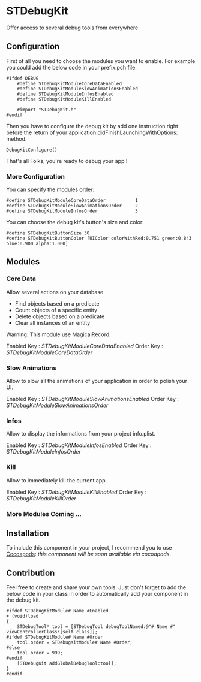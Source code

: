 STDebugKit
==========

Offer access to several debug tools from everywhere

## Configuration

First of all you need to choose the modules you want to enable.
For example you could add the below code in your prefix.pch file.

```
#ifdef DEBUG
    #define STDebugKitModuleCoreDataEnabled
    #define STDebugKitModuleSlowAnimationsEnabled
    #define STDebugKitModuleInfosEnabled
    #define STDebugKitModuleKillEnabled

    #import "STDebugKit.h"
#endif
```

Then you have to configure the debug kit by add one instruction right before the return of your application:didFinishLaunchingWithOptions: method.

```
DebugKitConfigure()
```

That's all Folks, you're ready to debug your app !

### More Configuration

You can specify the modules order:

```
#define STDebugKitModuleCoreDataOrder           1
#define STDebugKitModuleSlowAnimationsOrder     2
#define STDebugKitModuleInfosOrder              3
```

You can choose the debug kit's button's size and color:

```
#define STDebugKitButtonSize 30
#define STDebugKitButtonColor [UIColor colorWithRed:0.751 green:0.843 blue:0.900 alpha:1.000]
```

## Modules

### Core Data

Allow several actions on your database
 * Find objects based on a predicate
 * Count objects of a specific entity
 * Delete objects based on a predicate
 * Clear all instances of an entity
 
Warning: This module use MagicalRecord.

Enabled Key : _STDebugKitModuleCoreDataEnabled_
Order Key : _STDebugKitModuleCoreDataOrder_

### Slow Animations

Allow to slow all the animations of your application in order to polish your UI.

Enabled Key : _STDebugKitModuleSlowAnimationsEnabled_
Order Key : _STDebugKitModuleSlowAnimationsOrder_

### Infos

Allow to display the informations from your project info.plist.

Enabled Key : _STDebugKitModuleInfosEnabled_
Order Key : _STDebugKitModuleInfosOrder_

### Kill

Allow to immediately kill the current app.

Enabled Key : _STDebugKitModuleKillEnabled_
Order Key : _STDebugKitModuleKillOrder_

### More Modules Coming ...

## Installation

To include this component in your project, I recommend you to use [Cocoapods](http://cocoapods.org):
_this component will be soon available via cocoapods_.

## Contribution

Feel free to create and share your own tools.
Just don't forget to add the below code in your class in order to automatically add your component in the debug kit.

```
#ifdef STDebugKitModule# Name #Enabled
+ (void)load
{
    STDebugTool* tool = [STDebugTool debugToolNamed:@"# Name #" viewControllerClass:[self class]];
#ifdef STDebugKitModule# Name #Order
    tool.order = STDebugKitModule# Name #Order;
#else
    tool.order = 999;
#endif
    [STDebugKit addGlobalDebugTool:tool];
}
#endif
```
